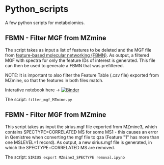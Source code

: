 # Python_scripts

A few python scripts for metabolomics.


## FBMN - Filter MGF from MZmine
The script takes as input a list of features to be deleted and the MGF file from [feature-based molecular networking (FBMN)](https://ccms-ucsd.github.io/GNPSDocumentation/featurebasedmolecularnetworking/). As output, a filtered MGF with spectra for only the feature IDs of interest is generated. This file can then be used to generate a FBMN that was prefiltered. 

NOTE: It is important to also filter the Feature Table (.csv file) exported from MZmine, so that the features in both files match.


Interative notebook here -> [![Binder](https://mybinder.org/badge_logo.svg)](https://mybinder.org/v2/gh/helenamrusso/Python_scripts/main?urlpath=lab/tree/FBMN_filter_mgf_MZmine.ipynb)

The script: `filter_mgf_MZmine.py`


## FBMN - Filter MGF from MZmine
This script takes as input the sirius.mgf file exported from MZmine3, which contains SPECTYPE=CORRELATED MS for some MS1 - this causes an error in Qemistree when converting the mgf file to qza (Feature "1" has more than one MSLEVEL=1 record).
As output, a new sirius.mgf file is generated, in which the SPECTYPE=CORRELATED MS are removed.

The script: `SIRIUS export MZmine3_SPECTYPE removal.ipynb`
